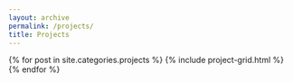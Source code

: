 ```yaml
---
layout: archive
permalink: /projects/
title: Projects
---
```


{% for post in site.categories.projects %}
  {% include project-grid.html %}
{% endfor %}
